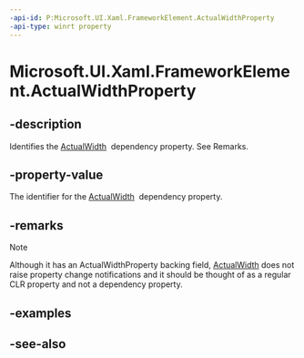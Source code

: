 ```yaml
---
-api-id: P:Microsoft.UI.Xaml.FrameworkElement.ActualWidthProperty
-api-type: winrt property
---
```


<!-- Property syntax
public Windows.UI.Xaml.DependencyProperty ActualWidthProperty { get; }
-->

# Microsoft.UI.Xaml.FrameworkElement.ActualWidthProperty

## -description
Identifies the [ActualWidth](frameworkelement_actualwidth.md)  dependency property. See Remarks.

## -property-value
The identifier for the [ActualWidth](frameworkelement_actualwidth.md)  dependency property.

## -remarks
> [!NOTE]
> Although it has an ActualWidthProperty backing field, [ActualWidth](frameworkelement_actualwidth.md) does not raise property change notifications and it should be thought of as a regular CLR property and not a dependency property.

## -examples

## -see-also
